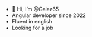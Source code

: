 - 👋 Hi, I’m @Gaiaz65
- Angular developer since 2022
- Fluent in english
- Looking for a job

<!---
Gaiaz65/Gaiaz65 is a ✨ special ✨ repository because its `README.md` (this file) appears on your GitHub profile.
You can click the Preview link to take a look at your changes.
--->
